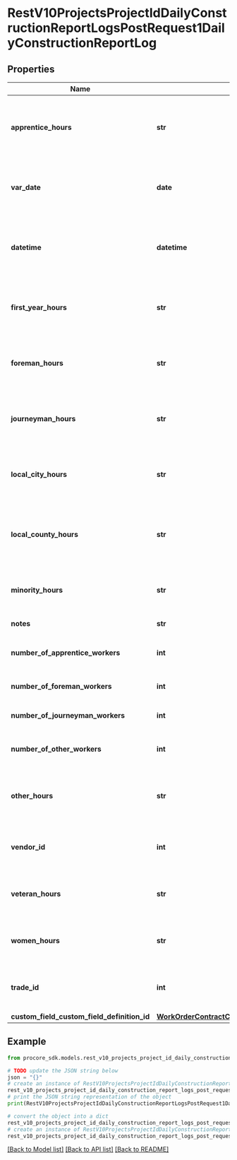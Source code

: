 # RestV10ProjectsProjectIdDailyConstructionReportLogsPostRequest1DailyConstructionReportLog


## Properties

Name | Type | Description | Notes
------------ | ------------- | ------------- | -------------
**apprentice_hours** | **str** | Number of hours that the Apprentice workers were on site | [optional] 
**var_date** | **date** | Format: YYYY-MM-DD Example: 2016-04-19 | [optional] 
**datetime** | **datetime** | Datetime of record. Mutually exclusive with the date property. | [optional] 
**first_year_hours** | **str** | Number of hours performed by first-year apprentices | [optional] 
**foreman_hours** | **str** | Number of hours that the foremen were on site | [optional] 
**journeyman_hours** | **str** | Number of hours that the journeymen were on site | [optional] 
**local_city_hours** | **str** | Number of hours performed by local city resident workers | [optional] 
**local_county_hours** | **str** | Number of hours performecd by local county resident workers | [optional] 
**minority_hours** | **str** | Number of hours performed by minority workers | [optional] 
**notes** | **str** | Additional notes | [optional] 
**number_of_apprentice_workers** | **int** | Number of apprentice workers on site | [optional] 
**number_of_foreman_workers** | **int** | Number of foremen on site | [optional] 
**number_of_journeyman_workers** | **int** | Number of journeymen on site | [optional] 
**number_of_other_workers** | **int** | Number of other workers on site | [optional] 
**other_hours** | **str** | Number of hours that other workers were on site | [optional] 
**vendor_id** | **int** | ID of the Vendor associated to the report | 
**veteran_hours** | **str** | Number of hours performed by veteran workers | [optional] 
**women_hours** | **str** | Number of hours performed by women workers | [optional] 
**trade_id** | **int** | ID of the Trade associated to the report | 
**custom_field_custom_field_definition_id** | [**WorkOrderContractCustomFieldCustomFieldDefinitionId**](WorkOrderContractCustomFieldCustomFieldDefinitionId.md) |  | [optional] 

## Example

```python
from procore_sdk.models.rest_v10_projects_project_id_daily_construction_report_logs_post_request1_daily_construction_report_log import RestV10ProjectsProjectIdDailyConstructionReportLogsPostRequest1DailyConstructionReportLog

# TODO update the JSON string below
json = "{}"
# create an instance of RestV10ProjectsProjectIdDailyConstructionReportLogsPostRequest1DailyConstructionReportLog from a JSON string
rest_v10_projects_project_id_daily_construction_report_logs_post_request1_daily_construction_report_log_instance = RestV10ProjectsProjectIdDailyConstructionReportLogsPostRequest1DailyConstructionReportLog.from_json(json)
# print the JSON string representation of the object
print(RestV10ProjectsProjectIdDailyConstructionReportLogsPostRequest1DailyConstructionReportLog.to_json())

# convert the object into a dict
rest_v10_projects_project_id_daily_construction_report_logs_post_request1_daily_construction_report_log_dict = rest_v10_projects_project_id_daily_construction_report_logs_post_request1_daily_construction_report_log_instance.to_dict()
# create an instance of RestV10ProjectsProjectIdDailyConstructionReportLogsPostRequest1DailyConstructionReportLog from a dict
rest_v10_projects_project_id_daily_construction_report_logs_post_request1_daily_construction_report_log_from_dict = RestV10ProjectsProjectIdDailyConstructionReportLogsPostRequest1DailyConstructionReportLog.from_dict(rest_v10_projects_project_id_daily_construction_report_logs_post_request1_daily_construction_report_log_dict)
```
[[Back to Model list]](../README.md#documentation-for-models) [[Back to API list]](../README.md#documentation-for-api-endpoints) [[Back to README]](../README.md)


